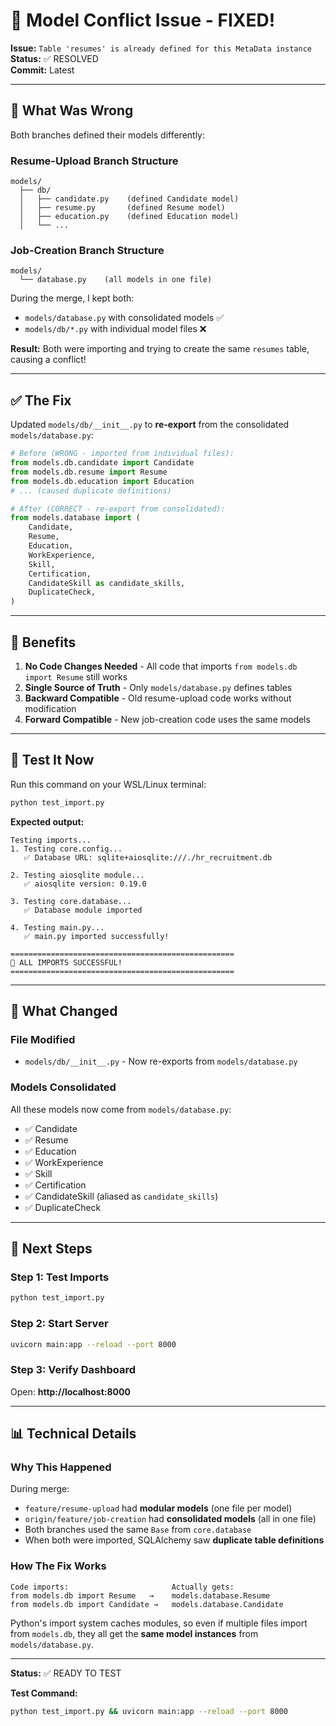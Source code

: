 # 🔧 Model Conflict Issue - FIXED!

**Issue:** `Table 'resumes' is already defined for this MetaData instance`  
**Status:** ✅ RESOLVED  
**Commit:** Latest

---

## 🎯 What Was Wrong

Both branches defined their models differently:

### Resume-Upload Branch Structure
```
models/
  ├── db/
  │   ├── candidate.py    (defined Candidate model)
  │   ├── resume.py       (defined Resume model)
  │   ├── education.py    (defined Education model)
  │   └── ...
```

### Job-Creation Branch Structure
```
models/
  └── database.py    (all models in one file)
```

During the merge, I kept both:
- `models/database.py` with consolidated models ✅
- `models/db/*.py` with individual model files ❌

**Result:** Both were importing and trying to create the same `resumes` table, causing a conflict!

---

## ✅ The Fix

Updated `models/db/__init__.py` to **re-export** from the consolidated `models/database.py`:

```python
# Before (WRONG - imported from individual files):
from models.db.candidate import Candidate
from models.db.resume import Resume
from models.db.education import Education
# ... (caused duplicate definitions)

# After (CORRECT - re-export from consolidated):
from models.database import (
    Candidate,
    Resume,
    Education,
    WorkExperience,
    Skill,
    Certification,
    CandidateSkill as candidate_skills,
    DuplicateCheck,
)
```

---

## 🎁 Benefits

1. **No Code Changes Needed** - All code that imports `from models.db import Resume` still works
2. **Single Source of Truth** - Only `models/database.py` defines tables
3. **Backward Compatible** - Old resume-upload code works without modification
4. **Forward Compatible** - New job-creation code uses the same models

---

## 🚀 Test It Now

Run this command on your WSL/Linux terminal:

```bash
python test_import.py
```

**Expected output:**
```
Testing imports...
1. Testing core.config...
   ✅ Database URL: sqlite+aiosqlite:///./hr_recruitment.db

2. Testing aiosqlite module...
   ✅ aiosqlite version: 0.19.0

3. Testing core.database...
   ✅ Database module imported

4. Testing main.py...
   ✅ main.py imported successfully!

==================================================
🎉 ALL IMPORTS SUCCESSFUL!
==================================================
```

---

## 📝 What Changed

### File Modified
- `models/db/__init__.py` - Now re-exports from `models/database.py`

### Models Consolidated
All these models now come from `models/database.py`:
- ✅ Candidate
- ✅ Resume  
- ✅ Education
- ✅ WorkExperience
- ✅ Skill
- ✅ Certification
- ✅ CandidateSkill (aliased as `candidate_skills`)
- ✅ DuplicateCheck

---

## 🎯 Next Steps

### Step 1: Test Imports
```bash
python test_import.py
```

### Step 2: Start Server
```bash
uvicorn main:app --reload --port 8000
```

### Step 3: Verify Dashboard
Open: **http://localhost:8000**

---

## 📊 Technical Details

### Why This Happened
During merge:
- `feature/resume-upload` had **modular models** (one file per model)
- `origin/feature/job-creation` had **consolidated models** (all in one file)
- Both branches used the same `Base` from `core.database`
- When both were imported, SQLAlchemy saw **duplicate table definitions**

### How The Fix Works
```
Code imports:                       Actually gets:
from models.db import Resume   →    models.database.Resume
from models.db import Candidate →   models.database.Candidate
```

Python's import system caches modules, so even if multiple files import from `models.db`, they all get the **same model instances** from `models/database.py`.

---

**Status:** ✅ READY TO TEST

**Test Command:**
```bash
python test_import.py && uvicorn main:app --reload --port 8000
```

